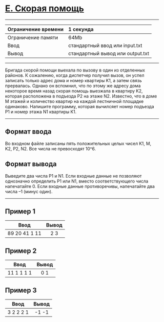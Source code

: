 # [E. Скорая помощь](https://contest.yandex.ru/contest/27393/problems/E/)

---
| Ограничение времени  | 1 секунда  |
| :--- |:---|
| Ограничение памяти     | 64Mb |
| Ввод      | стандартный ввод или input.txt |
| Вывод | стандартный вывод или output.txt |
---

Бригада скорой помощи выехала по вызову в один из отделенных районов. К сожалению, когда диспетчер получил вызов, он успел записать только адрес дома и номер квартиры K1, а затем связь прервалась. Однако он вспомнил, что по этому же адресу дома некоторое время назад скорая помощь выезжала в квартиру K2, которая расположена в подъезда P2 на этаже N2. Известно, что в доме M этажей и количество квартир на каждой лестничной площадке одинаково. Напишите программу, которая вычилсяет номер подъезда P1 и номер этажа N1 квартиры K1.

---
## Формат ввода
Во входном файле записаны пять положительных целых чисел K1, M, K2, P2, N2. Все числа не превосходят 10^6.

## Формат вывода
Выведите два числа P1 и N1. Если входные данные не позволяют однозначно определить P1 или N1, вместо соответствующего числа напечатайте 0. Если входные данные противоречивы, напечатайте два числа –1 (минус один).

---
## Пример 1

| Ввод  | Вывод  |
| :---: | :---: |
| 89 20 41 1 11 | 2 3 |

## Пример 2

| Ввод  | Вывод  |
| :---: | :---: |
| 11 1 1 1 1 | 0 1 |

## Пример 3

| Ввод  | Вывод  |
| :---: | :---: |
| 3 2 2 2 1 | -1 -1 |
